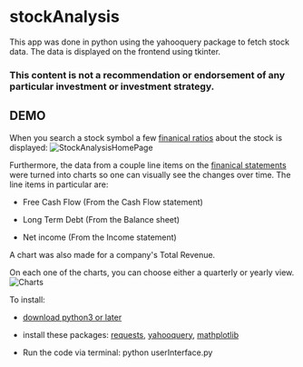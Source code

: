 # stockAnalysis
This app was done in python using the yahooquery package to fetch stock data. The data is displayed on the frontend using tkinter. 

### This content is not a recommendation or endorsement of any particular investment or investment strategy. 

DEMO
---------------
When you search a stock symbol a few [finanical ratios](https://www.investopedia.com/financial-ratios-4689817) 
about the stock is displayed: 
![StockAnalysisHomePage](http://g.recordit.co/Ms9TtEM4I9.gif)


Furthermore, the data from a couple line items on the [finanical statements](https://www.investopedia.com/terms/f/financial-statements.asp) were turned into charts so one can visually see the changes over time. The line items in particular are: 

* Free Cash Flow (From the Cash Flow statement)

* Long Term Debt (From the Balance sheet)

* Net income     (From the Income statement)

A chart was also made for a company's Total Revenue. 

On each one of the charts, you can choose either a quarterly or yearly view.
![Charts](http://g.recordit.co/eu6GjJB1yV.gif)




To install:

* [download python3 or later](https://www.python.org/downloads/)

* install these packages: [requests](https://pypi.org/project/requests/), [yahooquery](https://pypi.org/project/yahooquery/),
[mathplotlib](https://pypi.org/project/matplotlib/)

* Run the code via terminal: python userInterface.py 
